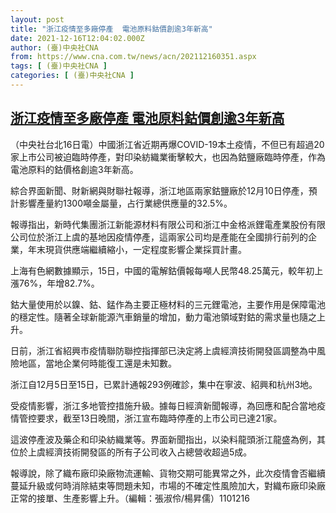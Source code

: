 ```yaml
---
layout: post
title: "浙江疫情至多廠停產  電池原料鈷價創逾3年新高"
date: 2021-12-16T12:04:02.000Z
author: (臺)中央社CNA
from: https://www.cna.com.tw/news/acn/202112160351.aspx
tags: [ (臺)中央社CNA ]
categories: [ (臺)中央社CNA ]
---
```

<!--1639656242000-->
[浙江疫情至多廠停產  電池原料鈷價創逾3年新高](https://www.cna.com.tw/news/acn/202112160351.aspx)
------

<div>
<div></div><div><p>（中央社台北16日電）中國浙江省近期再爆COVID-19本土疫情，不但已有超過20家上市公司被迫臨時停產，對印染紡織業衝擊較大，也因為鈷鹽廠臨時停產，作為電池原料的鈷價格創逾3年新高。</p><p>綜合界面新聞、財新網與財聯社報導，浙江地區兩家鈷鹽廠於12月10日停產，預計影響產量約1300噸金屬量，占行業總供應量的32.5%。</p><p>報導指出，新時代集團浙江新能源材料有限公司和浙江中金格派鋰電產業股份有限公司位於浙江上虞的基地因疫情停產，這兩家公司均是產能在全國排行前列的企業，年末現貨供應端繼續縮小，一定程度影響企業採買計畫。</p><p>上海有色網數據顯示，15日，中國的電解鈷價報每噸人民幣48.25萬元，較年初上漲76%，年增82.7%。</p><p>鈷大量使用於以鎳、鈷、錳作為主要正極材料的三元鋰電池，主要作用是保障電池的穩定性。隨著全球新能源汽車銷量的增加，動力電池領域對鈷的需求量也隨之上 升。</p><p>日前，浙江省紹興市疫情聯防聯控指揮部已決定將上虞經濟技術開發區調整為中風險地區，當地企業何時能復工還是未知數。</p><p>浙江自12月5日至15日，已累計通報293例確診，集中在寧波、紹興和杭州3地。</p><p>受疫情影響，浙江多地管控措施升級。據每日經濟新聞報導，為回應和配合當地疫情管控要求，截至13日晚間，浙江宣布臨時停產的上市公司已達21家。</p><p>這波停產波及藥企和印染紡織業等。界面新聞指出，以染料龍頭浙江龍盛為例，其位於上虞經濟技術開發區的所有子公司收入占總營收超過5成。</p><p>報導說，除了織布廠印染廠物流運輸、貨物交期可能異常之外，此次疫情會否繼續蔓延升級或何時消除結束等問題未知，市場的不確定性風險加大，對織布廠印染廠正常的接單、生產影響上升。（編輯：張淑伶/楊昇儒）1101216</p></div>
</div>
